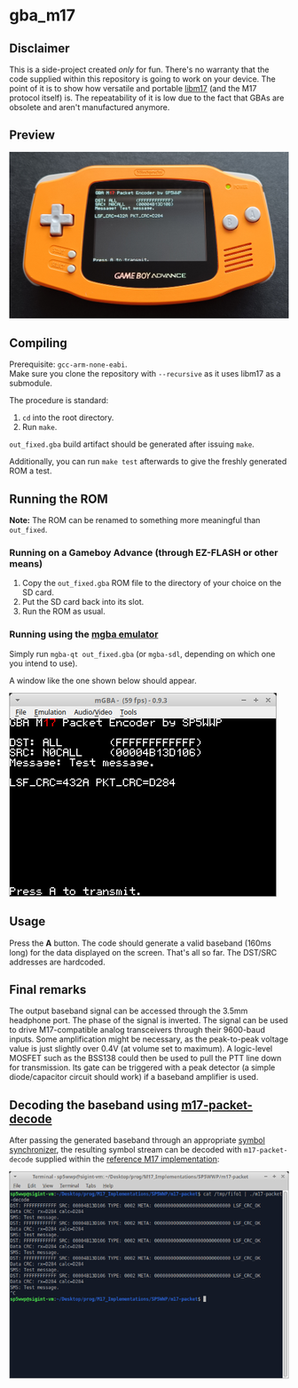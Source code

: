 # gba_m17

## Disclaimer
This is a side-project created *only* for fun. There's no warranty that the code supplied within this repository is going to work on your device. The point of it is to show how versatile and portable [libm17](https://github.com/M17-Project/libm17) (and the M17 protocol itself) is. The repeatability of it is low due to the fact that GBAs are obsolete and aren't manufactured anymore.

## Preview
![Gameboy Advance running gba_m17](./imgs/gba.png)

## Compiling
Prerequisite: `gcc-arm-none-eabi`.<br>
Make sure you clone the repository with `--recursive` as it uses libm17 as a submodule.

The procedure is standard:
1. `cd` into the root directory.
2. Run `make`.

`out_fixed.gba` build artifact should be generated after issuing `make`.

Additionally, you can run `make test` afterwards to give the freshly generated ROM a test.

## Running the ROM
**Note:** The ROM can be renamed to something more meaningful than `out_fixed`.
### Running on a Gameboy Advance (through EZ-FLASH or other means)
1. Copy the `out_fixed.gba` ROM file to the directory of your choice on the SD card.
2. Put the SD card back into its slot.
3. Run the ROM as usual.

### Running using the [mgba emulator](https://mgba.io/)
Simply run `mgba-qt out_fixed.gba` (or `mgba-sdl`, depending on which one you intend to use).

A window like the one shown below should appear.

![mgba emulated out_fixed.gba ROM](./imgs/mgba.png)

## Usage
Press the **A** button. The code should generate a valid baseband (160ms long) for the data displayed on the screen. That's all so far. The DST/SRC addresses are hardcoded.

## Final remarks
The output baseband signal can be accessed through the 3.5mm headphone port. The phase of the signal is inverted. The signal can be used to drive M17-compatible analog transceivers through their 9600-baud inputs. Some amplification might be necessary, as the peak-to-peak voltage value is just slightly over 0.4V (at volume set to maximum). A logic-level MOSFET such as the BSS138 could then be used to pull the PTT line down for transmission. Its gate can be triggered with a peak detector (a simple diode/capacitor circuit should work) if a baseband amplifier is used.

## Decoding the baseband using [m17-packet-decode](https://github.com/M17-Project/M17_Implementations/blob/main/SP5WWP/m17-packet/m17-packet-decode.c)
After passing the generated baseband through an appropriate [symbol synchronizer](https://wiki.gnuradio.org/index.php/Symbol_Sync), the resulting symbol stream can be decoded with `m17-packet-decode` supplied within the [reference M17 implementation](https://github.com/M17-Project/M17_Implementations):

![Decoding M17 packets under Linux](./imgs/decode.png)
